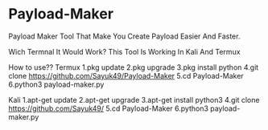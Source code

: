 # Payload-Maker
Payload Maker Tool That Make You Create Payload Easier And Faster.

Wich Termnal It Would Work?
This Tool Is Working In Kali And Termux

How to use??
Termux
1.pkg update
2.pkg upgrade
3.pkg install python
4.git clone https://github.com/Sayuk49/Payload-Maker
5.cd Payload-Maker
6.python3 payload-maker.py

Kali
1.apt-get update
2.apt-get upgrade
3.apt-get install python3
4.git clone https://github.com/Sayuk49/
5.cd Payload-Maker
6.python3 payload-maker.py


